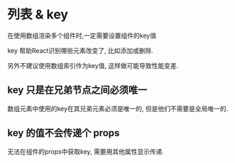 # 列表 & key

在使用数组渲染多个组件时,一定需要设置组件的key值

key 帮助React识别哪些元素改变了, 比如添加或删除.

另外不建议使用数组索引作为key值, 这样做可能导致性能变差.

## key 只是在兄弟节点之间必须唯一

数组元素中使用的key在其兄弟元素必须是唯一的, 但是他们不需要是全局唯一的.

## key 的值不会传递个 props

无法在组件的props中获取key, 需要用其他属性显示传递.


